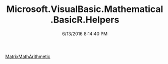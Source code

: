 ﻿---
title: Microsoft.VisualBasic.Mathematical.BasicR.Helpers
date: 6/13/2016 8:14:40 PM
---

[MatrixMathArithmetic](T-Microsoft.VisualBasic.Mathematical.BasicR.Helpers.MatrixMathArithmetic.html)
